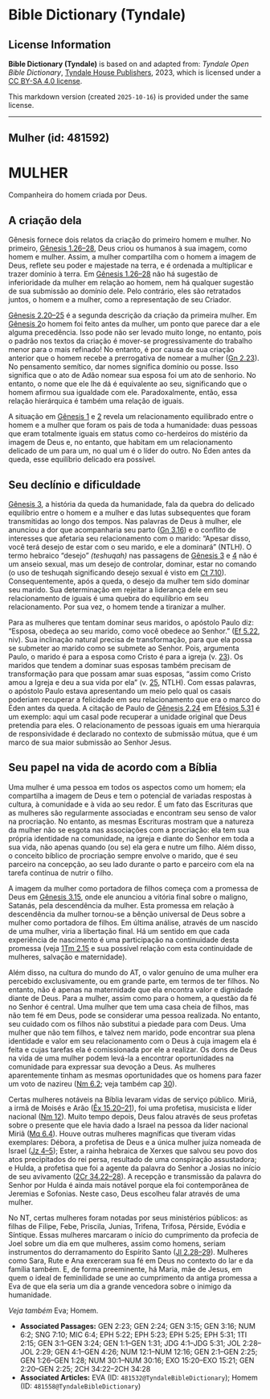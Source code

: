 # Bible Dictionary (Tyndale)

## License Information

**Bible Dictionary (Tyndale)** is based on and adapted from: _Tyndale Open Bible Dictionary_, [Tyndale House Publishers](https://tyndaleopenresources.com/), 2023, which is licensed under a [CC BY-SA 4.0 license](https://creativecommons.org/licenses/by-sa/4.0/legalcode.en).

This markdown version (created `2025-10-16`) is provided under the same license.



--------------------------------

## Mulher (id: 481592)

MULHER
======

Companheira do homem criada por Deus.

A criação dela
--------------

Gênesis fornece dois relatos da criação do primeiro homem e mulher. No primeiro, [Gênesis 1\.26–28](https://ref.ly/Gen1:26-Gen1:28), Deus criou os humanos à sua imagem, como homem e mulher. Assim, a mulher compartilha com o homem a imagem de Deus, reflete seu poder e majestade na terra, e é ordenada a multiplicar e trazer domínio à terra. Em [Gênesis 1\.26–28](https://ref.ly/Gen1:26-Gen1:28) não há sugestão de inferioridade da mulher em relação ao homem, nem há qualquer sugestão de sua submissão ao domínio dele. Pelo contrário, eles são retratados juntos, o homem e a mulher, como a representação de seu Criador.

[Gênesis 2\.20–25](https://ref.ly/Gen2:20-Gen2:25) é a segunda descrição da criação da primeira mulher. Em [Gênesis 2](https://ref.ly/Gen2:1-Gen2:25)o homem foi feito antes da mulher, um ponto que parece dar a ele alguma precedência. Isso pode não ser levado muito longe, no entanto, pois o padrão nos textos da criação é mover\-se progressivamente do trabalho menor para o mais refinado! No entanto, é por causa de sua criação anterior que o homem recebe a prerrogativa de nomear a mulher ([Gn 2\.23](https://ref.ly/Gen2:23)). No pensamento semítico, dar nomes significa domínio ou posse. Isso significa que o ato de Adão nomear sua esposa foi um ato de senhorio. No entanto, o nome que ele lhe dá é equivalente ao seu, significando que o homem afirmou sua igualdade com ele. Paradoxalmente, então, essa relação hierárquica é também uma relação de iguais.

A situação em [Gênesis 1](https://ref.ly/Gen1:1-Gen1:31) e [2](https://ref.ly/Gen2:1-Gen2:25) revela um relacionamento equilibrado entre o homem e a mulher que foram os pais de toda a humanidade: duas pessoas que eram totalmente iguais em status como co\-herdeiros do mistério da imagem de Deus e, no entanto, que habitam em um relacionamento delicado de um para um, no qual um é o líder do outro. No Éden antes da queda, esse equilíbrio delicado era possível.

Seu declínio e dificuldade
--------------------------

[Gênesis 3](https://ref.ly/Gen3:1-Gen3:24), a história da queda da humanidade, fala da quebra do delicado equilíbrio entre o homem e a mulher e das lutas subsequentes que foram transmitidas ao longo dos tempos. Nas palavras de Deus à mulher, ele anunciou a dor que acompanharia seu parto ([Gn 3\.16](https://ref.ly/Gen3:16)) e o conflito de interesses que afetaria seu relacionamento com o marido: “Apesar disso, você terá desejo de estar com o seu marido, e ele a dominará” (NTLH). O termo hebraico “desejo” *(*teshuqah*)* nas passagens de [Gênesis 3](https://ref.ly/Gen3:1-Gen3:24) e [4](https://ref.ly/Gen4:1-Gen4:26) não é um anseio sexual, mas um desejo de controlar, dominar, estar no comando (o uso de teshuqah significando desejo sexual é visto em [Ct 7\.10](https://ref.ly/Song7:10)). Consequentemente, após a queda, o desejo da mulher tem sido dominar seu marido. Sua determinação em rejeitar a liderança dele em seu relacionamento de iguais é uma quebra do equilíbrio em seu relacionamento. Por sua vez, o homem tende a tiranizar a mulher.

Para as mulheres que tentam dominar seus maridos, o apóstolo Paulo diz: “Esposa, obedeça ao seu marido, como você obedece ao Senhor.” ([Ef 5\.22](https://ref.ly/Eph5:22), niv). Sua inclinação natural precisa de transformação, para que ela possa se submeter ao marido como se submete ao Senhor. Pois, argumenta Paulo, o marido é para a esposa como Cristo é para a igreja (v. [23](https://ref.ly/Eph5:23)). Os maridos que tendem a dominar suas esposas também precisam de transformação para que possam amar suas esposas, “assim como Cristo amou a Igreja e deu a sua vida por ela” (v. [25](https://ref.ly/Eph5:25), NTLH). Com essas palavras, o apóstolo Paulo estava apresentando um meio pelo qual os casais poderiam recuperar a felicidade em seu relacionamento que era o marco do Éden antes da queda. A citação de Paulo de [Gênesis 2\.24](https://ref.ly/Gen2:24) em [Efésios 5\.31](https://ref.ly/Eph5:31) é um exemplo: aqui um casal pode recuperar a unidade original que Deus pretendia para eles. O relacionamento de pessoas iguais em uma hierarquia de responsividade é declarado no contexto de submissão mútua, que é um marco de sua maior submissão ao Senhor Jesus.

Seu papel na vida de acordo com a Bíblia
----------------------------------------

Uma mulher é uma pessoa em todos os aspectos como um homem; ela compartilha a imagem de Deus e tem o potencial de variadas respostas à cultura, à comunidade e à vida ao seu redor. É um fato das Escrituras que as mulheres são regularmente associadas e encontram seu senso de valor na procriação. No entanto, as mesmas Escrituras mostram que a natureza da mulher não se esgota nas associações com a procriação: ela tem sua própria identidade na comunidade, na igreja e diante do Senhor em toda a sua vida, não apenas quando (ou se) ela gera e nutre um filho. Além disso, o conceito bíblico de procriação sempre envolve o marido, que é seu parceiro na concepção, ao seu lado durante o parto e parceiro com ela na tarefa contínua de nutrir o filho.

A imagem da mulher como portadora de filhos começa com a promessa de Deus em [Gênesis 3\.15](https://ref.ly/Gen3:15), onde ele anunciou a vitória final sobre o maligno, Satanás, pela descendência da mulher. Esta promessa em relação à descendência da mulher tornou\-se a bênção universal de Deus sobre a mulher como portadora de filhos. Em última análise, através de um nascido de uma mulher, viria a libertação final. Há um sentido em que cada experiência de nascimento é uma participação na continuidade desta promessa (veja [1Tm 2\.15](https://ref.ly/1Tim2:15) e sua possível relação com esta continuidade de mulheres, salvação e maternidade).

Além disso, na cultura do mundo do AT, o valor genuíno de uma mulher era percebido exclusivamente, ou em grande parte, em termos de ter filhos. No entanto, não é apenas na maternidade que ela encontra valor e dignidade diante de Deus. Para a mulher, assim como para o homem, a questão da fé no Senhor é central. Uma mulher que tem uma casa cheia de filhos, mas não tem fé em Deus, pode se considerar uma pessoa realizada. No entanto, seu cuidado com os filhos não substitui a piedade para com Deus. Uma mulher que não tem filhos, e talvez nem marido, pode encontrar sua plena identidade e valor em seu relacionamento com o Deus à cuja imagem ela é feita e cujas tarefas ela é comissionada por ele a realizar. Os dons de Deus na vida de uma mulher podem levá\-la a encontrar oportunidades na comunidade para expressar sua devoção a Deus. As mulheres aparentemente tinham as mesmas oportunidades que os homens para fazer um voto de nazireu ([Nm 6\.2](https://ref.ly/Num6:2); veja também cap [30](https://ref.ly/Num30:1-Num30:16)).

Certas mulheres notáveis na Bíblia levaram vidas de serviço público. Miriã, a irmã de Moisés e Arão ([Êx 15\.20–21](https://ref.ly/Exod15:20-Exod15:21)), foi uma profetisa, musicista e líder nacional ([Nm 12](https://ref.ly/Num12:1-Num12:16)). Muito tempo depois, Deus falou através de seus profetas sobre o presente que ele havia dado a Israel na pessoa da líder nacional Miriã ([Mq 6\.4](https://ref.ly/Mic6:4)). Houve outras mulheres magníficas que tiveram vidas exemplares: Débora, a profetisa de Deus e a única mulher juíza nomeada de Israel ([Jz 4–5](https://ref.ly/Judg4:1-Judg5:31)); Ester, a rainha hebraica de Xerxes que salvou seu povo dos atos precipitados do rei persa, resultado de uma conspiração assustadora; e Hulda, a profetisa que foi a agente da palavra do Senhor a Josias no início de seu avivamento ([2Cr 34\.22–28](https://ref.ly/2Chr34:22-2Chr34:28)). A recepção e transmissão da palavra do Senhor por Hulda é ainda mais notável porque ela foi contemporânea de Jeremias e Sofonias. Neste caso, Deus escolheu falar através de uma mulher.

No NT, certas mulheres foram notadas por seus ministérios públicos: as filhas de Filipe, Febe, Priscila, Junias, Trifena, Trifosa, Pérside, Evódia e Síntique. Essas mulheres marcaram o início do cumprimento da profecia de Joel sobre um dia em que mulheres, assim como homens, seriam instrumentos do derramamento do Espírito Santo ([Jl 2\.28–29](https://ref.ly/Joel2:28-Joel2:29)). Mulheres como Sara, Rute e Ana exerceram sua fé em Deus no contexto do lar e da família também. E, de forma preeminente, há Maria, mãe de Jesus, em quem o ideal de feminilidade se une ao cumprimento da antiga promessa a Eva de que ela seria um dia a grande vencedora sobre o inimigo da humanidade.

*Veja também* Eva; Homem.

* **Associated Passages:** GEN 2:23; GEN 2:24; GEN 3:15; GEN 3:16; NUM 6:2; SNG 7:10; MIC 6:4; EPH 5:22; EPH 5:23; EPH 5:25; EPH 5:31; 1TI 2:15; GEN 3:1–GEN 3:24; GEN 1:1–GEN 1:31; JDG 4:1–JDG 5:31; JOL 2:28–JOL 2:29; GEN 4:1–GEN 4:26; NUM 12:1–NUM 12:16; GEN 2:1–GEN 2:25; GEN 1:26–GEN 1:28; NUM 30:1–NUM 30:16; EXO 15:20–EXO 15:21; GEN 2:20–GEN 2:25; 2CH 34:22–2CH 34:28
* **Associated Articles:** EVA (ID: `481532@TyndaleBibleDictionary`); Homem (ID: `481558@TyndaleBibleDictionary`)

